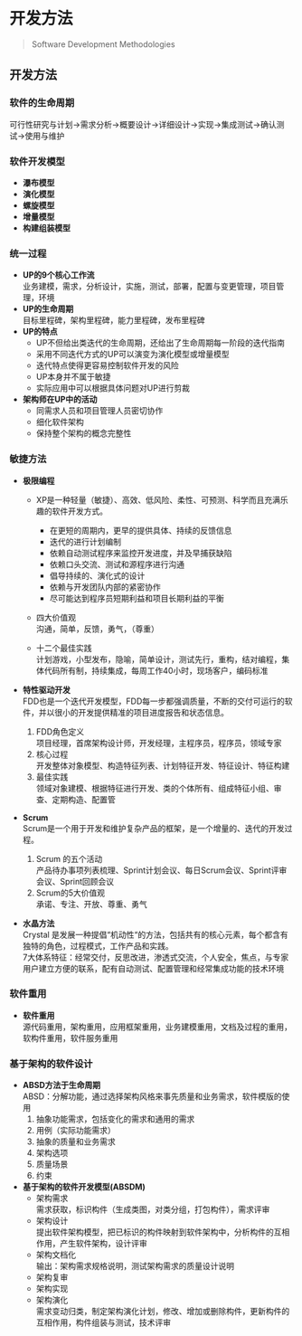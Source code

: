 # 开发方法


> Software Development Methodologies

## 开发方法

### 软件的生命周期

可行性研究与计划->需求分析->概要设计->详细设计->实现->集成测试->确认测试->使用与维护

### 软件开发模型

* **瀑布模型**
* **演化模型**  
* **螺旋模型**  
* **增量模型**  
* **构建组装模型**

### 统一过程

* **UP的9个核心工作流**  
	业务建模，需求，分析设计，实施，测试，部署，配置与变更管理，项目管理，环境  
* **UP的生命周期**  
	目标里程碑，架构里程碑，能力里程碑，发布里程碑  
* **UP的特点**
  * UP不但给出类迭代的生命周期，还给出了生命周期每一阶段的迭代指南
  * 采用不同迭代方式的UP可以演变为演化模型或增量模型
  * 迭代特点使得更容易控制软件开发的风险
  * UP本身并不属于敏捷
  * 实际应用中可以根据具体问题对UP进行剪裁
* **架构师在UP中的活动**
  * 同需求人员和项目管理人员密切协作
  * 细化软件架构
  * 保持整个架构的概念完整性
  
### 敏捷方法

* **极限编程**  
  * XP是一种轻量（敏捷）、高效、低风险、柔性、可预测、科学而且充满乐趣的软件开发方式。
    * 在更短的周期内，更早的提供具体、持续的反馈信息
    * 迭代的进行计划编制
    * 依赖自动测试程序来监控开发进度，并及早捕获缺陷
    * 依赖口头交流、测试和源程序进行沟通
    * 倡导持续的、演化式的设计
    * 依赖与开发团队内部的紧密协作
    * 尽可能达到程序员短期利益和项目长期利益的平衡
  
  * 四大价值观  
	沟通，简单，反馈，勇气，（尊重）  

  * 十二个最佳实践  
    计划游戏，小型发布，隐喻，简单设计，测试先行，重构，结对编程，集体代码所有制，持续集成，每周工作40小时，现场客户，编码标准  

* **特性驱动开发**  
	FDD也是一个迭代开发模型，FDD每一步都强调质量，不断的交付可运行的软件，并以很小的开发提供精准的项目进度报告和状态信息。  
	1. FDD角色定义  
	项目经理，首席架构设计师，开发经理，主程序员，程序员，领域专家  
	2. 核心过程  
	开发整体对象模型、构造特征列表、计划特征开发、特征设计、特征构建  
	3. 最佳实践  
	领域对象建模、根据特征进行开发、类的个体所有、组成特征小组、审查、定期构造、配置管  

* **Scrum**  
	Scrum是一个用于开发和维护复杂产品的框架，是一个增量的、迭代的开发过程。  
	1. Scrum 的五个活动  
	产品待办事项列表梳理、Sprint计划会议、每日Scrum会议、Sprint评审会议、Sprint回顾会议  
	2. Scrum的5大价值观  
	承诺、专注、开放、尊重、勇气  

* **水晶方法**  
	Crystal 是发展一种提倡“机动性“的方法，包括共有的核心元素，每个都含有独特的角色，过程模式，工作产品和实践。  
	7大体系特征：经常交付，反思改进，渗透式交流，个人安全，焦点，与专家用户建立方便的联系，配有自动测试、配置管理和经常集成功能的技术环境  

### 软件重用

* **软件重用**  
	源代码重用，架构重用，应用框架重用，业务建模重用，文档及过程的重用，软构件重用，软件服务重用

### 基于架构的软件设计

* **ABSD方法于生命周期**  
	ABSD：分解功能，通过选择架构风格来事先质量和业务需求，软件模版的使用  
	1. 抽象功能需求，包括变化的需求和通用的需求  
	2. 用例（实际功能需求）  
	3. 抽象的质量和业务需求  
	4. 架构选项  
	5. 质量场景  
	6. 约束  
* **基于架构的软件开发模型(ABSDM)**  
  * 架构需求  
		需求获取，标识构件（生成类图，对类分组，打包构件），需求评审  
  * 架构设计  
	提出软件架构模型，把已标识的构件映射到软件架构中，分析构件的互相作用，产生软件架构，设计评审
  * 架构文档化  
	输出：架构需求规格说明，测试架构需求的质量设计说明
  * 架构复审
  * 架构实现
  * 架构演化  
	需求变动归类，制定架构演化计划，修改、增加或删除构件，更新构件的互相作用，构件组装与测试，技术评审

